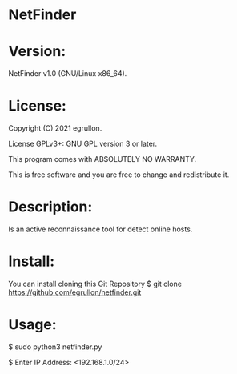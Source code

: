 # NetFinder

# Version:
NetFinder v1.0 (GNU/Linux x86_64).

# License:
Copyright (C) 2021 egrullon.

License GPLv3+: GNU GPL version 3 or later.

This program comes with ABSOLUTELY NO WARRANTY.

This is free software and you are free to change and redistribute it.

# Description: 
Is an active reconnaissance tool for detect online hosts.

# Install:
You can install cloning this Git Repository
$ git clone https://github.com/egrullon/netfinder.git


# Usage:
$ sudo python3 netfinder.py

$ Enter IP Address: <192.168.1.0/24> 

